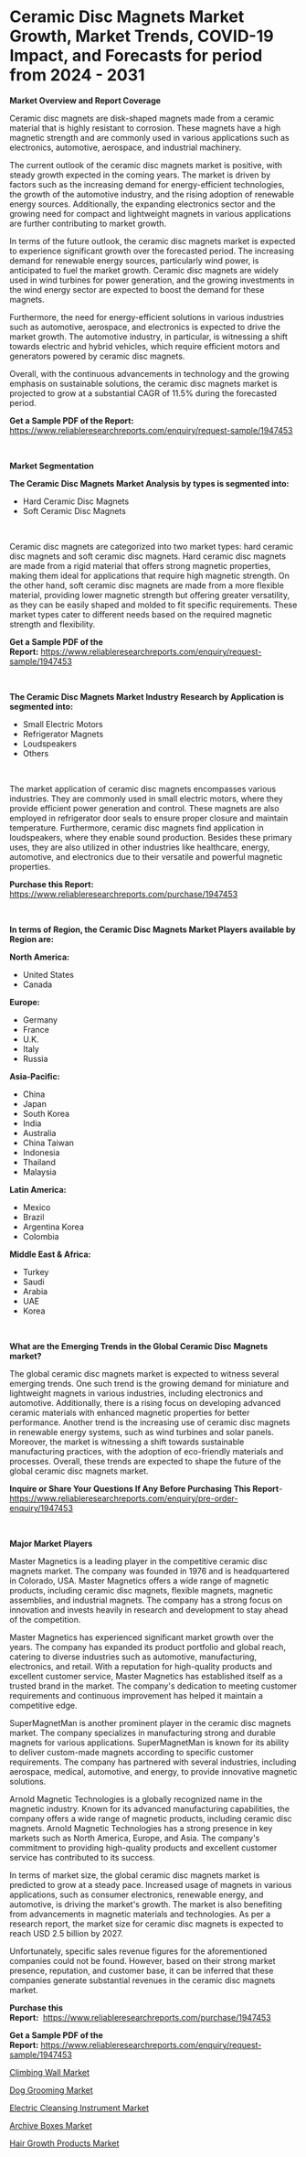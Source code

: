 <p><h1>Ceramic Disc Magnets Market Growth, Market Trends, COVID-19 Impact, and Forecasts for period from 2024 - 2031</h1></p><p><strong>Market Overview and Report Coverage</strong></p>
<p><p>Ceramic disc magnets are disk-shaped magnets made from a ceramic material that is highly resistant to corrosion. These magnets have a high magnetic strength and are commonly used in various applications such as electronics, automotive, aerospace, and industrial machinery.</p><p>The current outlook of the ceramic disc magnets market is positive, with steady growth expected in the coming years. The market is driven by factors such as the increasing demand for energy-efficient technologies, the growth of the automotive industry, and the rising adoption of renewable energy sources. Additionally, the expanding electronics sector and the growing need for compact and lightweight magnets in various applications are further contributing to market growth.</p><p>In terms of the future outlook, the ceramic disc magnets market is expected to experience significant growth over the forecasted period. The increasing demand for renewable energy sources, particularly wind power, is anticipated to fuel the market growth. Ceramic disc magnets are widely used in wind turbines for power generation, and the growing investments in the wind energy sector are expected to boost the demand for these magnets.</p><p>Furthermore, the need for energy-efficient solutions in various industries such as automotive, aerospace, and electronics is expected to drive the market growth. The automotive industry, in particular, is witnessing a shift towards electric and hybrid vehicles, which require efficient motors and generators powered by ceramic disc magnets.</p><p>Overall, with the continuous advancements in technology and the growing emphasis on sustainable solutions, the ceramic disc magnets market is projected to grow at a substantial CAGR of 11.5% during the forecasted period.</p></p>
<p><strong>Get a Sample PDF of the Report:</strong> <a href="https://www.reliableresearchreports.com/enquiry/request-sample/1947453">https://www.reliableresearchreports.com/enquiry/request-sample/1947453</a></p>
<p>&nbsp;</p>
<p><strong>Market Segmentation</strong></p>
<p><strong>The Ceramic Disc Magnets Market Analysis by types is segmented into:</strong></p>
<p><ul><li>Hard Ceramic Disc Magnets</li><li>Soft Ceramic Disc Magnets</li></ul></p>
<p>&nbsp;</p>
<p><p>Ceramic disc magnets are categorized into two market types: hard ceramic disc magnets and soft ceramic disc magnets. Hard ceramic disc magnets are made from a rigid material that offers strong magnetic properties, making them ideal for applications that require high magnetic strength. On the other hand, soft ceramic disc magnets are made from a more flexible material, providing lower magnetic strength but offering greater versatility, as they can be easily shaped and molded to fit specific requirements. These market types cater to different needs based on the required magnetic strength and flexibility.</p></p>
<p><strong>Get a Sample PDF of the Report:</strong>&nbsp;<a href="https://www.reliableresearchreports.com/enquiry/request-sample/1947453">https://www.reliableresearchreports.com/enquiry/request-sample/1947453</a></p>
<p>&nbsp;</p>
<p><strong>The Ceramic Disc Magnets Market Industry Research by Application is segmented into:</strong></p>
<p><ul><li>Small Electric Motors</li><li>Refrigerator Magnets</li><li>Loudspeakers</li><li>Others</li></ul></p>
<p>&nbsp;</p>
<p><p>The market application of ceramic disc magnets encompasses various industries. They are commonly used in small electric motors, where they provide efficient power generation and control. These magnets are also employed in refrigerator door seals to ensure proper closure and maintain temperature. Furthermore, ceramic disc magnets find application in loudspeakers, where they enable sound production. Besides these primary uses, they are also utilized in other industries like healthcare, energy, automotive, and electronics due to their versatile and powerful magnetic properties.</p></p>
<p><strong>Purchase this Report:</strong>&nbsp; <a href="https://www.reliableresearchreports.com/purchase/1947453">https://www.reliableresearchreports.com/purchase/1947453</a></p>
<p>&nbsp;</p>
<p><strong>In terms of Region, the Ceramic Disc Magnets Market Players available by Region are:</strong></p>
<p>
    <p> <strong> North America: </strong>
        <ul>
            <li>United States</li>
            <li>Canada</li>
        </ul>
        </p> 
    <p> <strong> Europe: </strong>
        <ul>
            <li>Germany</li>
            <li>France</li>
            <li>U.K.</li>
            <li>Italy</li>
            <li>Russia</li>
        </ul>
        </p> 
    <p> <strong> Asia-Pacific: </strong>
        <ul>
            <li>China</li>
            <li>Japan</li>
            <li>South Korea</li>
            <li>India</li>
            <li>Australia</li>
            <li>China Taiwan</li>
            <li>Indonesia</li>
            <li>Thailand</li>
            <li>Malaysia</li>
        </ul>
        </p> 
    <p> <strong> Latin America: </strong>
        <ul>
            <li>Mexico</li>
            <li>Brazil</li>
            <li>Argentina Korea</li>
            <li>Colombia</li>
        </ul>
        </p> 
    <p> <strong> Middle East & Africa: </strong>
        <ul>
            <li>Turkey</li>
            <li>Saudi</li>
            <li>Arabia</li>
            <li>UAE</li>
            <li>Korea</li>
        </ul>
    </p>
    </p>
<p>&nbsp;</p>
<p><strong>What are the Emerging Trends in the Global Ceramic Disc Magnets market?</strong></p>
<p><p>The global ceramic disc magnets market is expected to witness several emerging trends. One such trend is the growing demand for miniature and lightweight magnets in various industries, including electronics and automotive. Additionally, there is a rising focus on developing advanced ceramic materials with enhanced magnetic properties for better performance. Another trend is the increasing use of ceramic disc magnets in renewable energy systems, such as wind turbines and solar panels. Moreover, the market is witnessing a shift towards sustainable manufacturing practices, with the adoption of eco-friendly materials and processes. Overall, these trends are expected to shape the future of the global ceramic disc magnets market.</p></p>
<p><strong>Inquire or Share Your Questions If Any Before Purchasing This Report</strong>- <a href="https://www.reliableresearchreports.com/enquiry/pre-order-enquiry/1947453">https://www.reliableresearchreports.com/enquiry/pre-order-enquiry/1947453</a></p>
<p>&nbsp;</p>
<p><strong>Major Market Players</strong></p>
<p><p>Master Magnetics is a leading player in the competitive ceramic disc magnets market. The company was founded in 1976 and is headquartered in Colorado, USA. Master Magnetics offers a wide range of magnetic products, including ceramic disc magnets, flexible magnets, magnetic assemblies, and industrial magnets. The company has a strong focus on innovation and invests heavily in research and development to stay ahead of the competition.</p><p>Master Magnetics has experienced significant market growth over the years. The company has expanded its product portfolio and global reach, catering to diverse industries such as automotive, manufacturing, electronics, and retail. With a reputation for high-quality products and excellent customer service, Master Magnetics has established itself as a trusted brand in the market. The company's dedication to meeting customer requirements and continuous improvement has helped it maintain a competitive edge.</p><p>SuperMagnetMan is another prominent player in the ceramic disc magnets market. The company specializes in manufacturing strong and durable magnets for various applications. SuperMagnetMan is known for its ability to deliver custom-made magnets according to specific customer requirements. The company has partnered with several industries, including aerospace, medical, automotive, and energy, to provide innovative magnetic solutions.</p><p>Arnold Magnetic Technologies is a globally recognized name in the magnetic industry. Known for its advanced manufacturing capabilities, the company offers a wide range of magnetic products, including ceramic disc magnets. Arnold Magnetic Technologies has a strong presence in key markets such as North America, Europe, and Asia. The company's commitment to providing high-quality products and excellent customer service has contributed to its success.</p><p>In terms of market size, the global ceramic disc magnets market is predicted to grow at a steady pace. Increased usage of magnets in various applications, such as consumer electronics, renewable energy, and automotive, is driving the market's growth. The market is also benefiting from advancements in magnetic materials and technologies. As per a research report, the market size for ceramic disc magnets is expected to reach USD 2.5 billion by 2027.</p><p>Unfortunately, specific sales revenue figures for the aforementioned companies could not be found. However, based on their strong market presence, reputation, and customer base, it can be inferred that these companies generate substantial revenues in the ceramic disc magnets market.</p></p>
<p><strong>Purchase this Report:</strong>&nbsp;&nbsp;<a href="https://www.reliableresearchreports.com/purchase/1947453">https://www.reliableresearchreports.com/purchase/1947453</a></p>
<p></p>
<p><strong>Get a Sample PDF of the Report:</strong>&nbsp;<a href="https://www.reliableresearchreports.com/enquiry/request-sample/1947453">https://www.reliableresearchreports.com/enquiry/request-sample/1947453</a></p>
<p><p><a href="https://github.com/rahu1505/Market-Research-Report-List-2/blob/main/climbing-wall-market.md">Climbing Wall Market</a></p><p><a href="https://github.com/rahu1506/Market-Research-Report-List-2/blob/main/dog-grooming-market.md">Dog Grooming Market</a></p><p><a href="https://github.com/rahu1501/Market-Research-Report-List-2/blob/main/electric-cleansing-instrument-market.md">Electric Cleansing Instrument Market</a></p><p><a href="https://github.com/rahu1502/Market-Research-Report-List-2/blob/main/archive-boxes-market.md">Archive Boxes Market</a></p><p><a href="https://github.com/rahu1503/Market-Research-Report-List-2/blob/main/hair-growth-products-market.md">Hair Growth Products Market</a></p></p>
